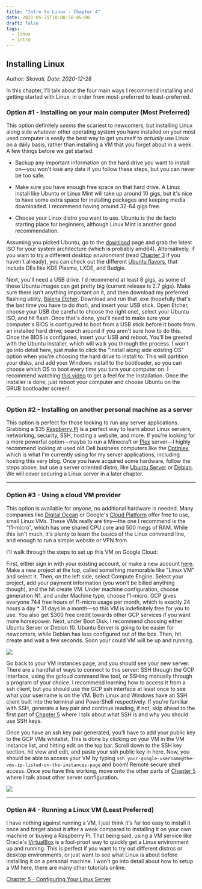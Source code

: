 ```yaml
---
title: "Intro to Linux - Chapter 4"
date: 2021-05-25T18:00:50-05:00
draft: false
tags:
  - linux
  - intro
---
```


## Installing Linux
*Author: Skovati, Date: 2020-12-28*

In this chapter, I'll talk about the four main ways I recommend installing and getting started with Linux, in order from most-preferred to least-preferred.

### Option #1 - Installing on your main computer (Most Preferred)

This option definitely *seems* the scariest to newcomers, but installing Linux along side whatever other operating system you have installed on your most used computer is easily the best way to get yourself to *actually* use Linux on a daily basis, rather than installing a VM that you forget about in a week. A few things before we get started:

- Backup any important information on the hard drive you want to install on―you won't lose any data if you follow these steps, but you can never be too safe.

- Make sure you have enough free space on that hard drive. A Linux install like Ubuntu or Linux Mint will take up around 10 gigs, but it's nice to have some extra space for installing packages and keeping media downloaded. I recommend having around 32-64 gigs free.

- Choose your Linux distro you want to use. Ubuntu is the de facto starting place for beginners, although Linux Mint is another good recommendation.

Assuming you picked Ubuntu, go to the [download](https://ubuntu.com/download/desktop) page and grab the latest ISO for your system architecture (which is probably amd64). Alternatively, if you want to try a different *desktop environment* (read [Chapter 3](/articles/linux/intro/ch3) if you haven't already), you can check out the different [Ubuntu flavors](https://ubuntu.com/download/flavours), that include DEs like KDE Plasma, LXDE, and Budgie.

Next, you'll need a USB drive. I'd recommend at least 8 gigs, as some of these Ubuntu images can get pretty big (current release is 2.7 gigs). Make sure there isn't anything important on it, and then download my preferred flashing utility, [Balena Etcher](https://www.balena.io/etcher/). Download and run that .exe (hopefully that's the last time you have to do *that*), and insert your USB stick. Open Etcher, choose your USB (be careful to choose the right one), select your Ubuntu ISO, and hit flash. Once that's done, you'll need to make sure your computer's BIOS is configured to boot from a USB stick before it boots from an installed hard drive; search around if you aren't sure how to do this. Once the BIOS is configured, insert your USB and reboot. You'll be greeted with the Ubuntu installer, which will walk you through the process. I won't go into detail here, just make to click the "install along side existing OS" option when you're choosing the hard drive to install to. This will partition your disks, and add your Windows install to the bootloader, so you can choose which OS to boot every time you turn your computer on. I recommend watching [this video](https://www.youtube.com/watch?v=G7ffzC4S0A4) to get a feel for the installation. Once the installer is done, just reboot your computer and choose Ubuntu on the GRUB bootloader screen!

---

### Option #2 - Installing on another personal machine as a server

This option is perfect for those looking to run any server applications. Grabbing a $35 [Raspberry Pi](https://www.raspberrypi.org/products/raspberry-pi-4-model-b/) is a perfect way to learn about Linux servers, networking, security, SSH, hosting a website, and more. If you're looking for a more powerful option—maybe to run a Minecraft or [Plex](https://www.plex.tv/) server—I highly recommend looking at used old Dell business computers like the [Optiplex](https://www.ebay.com/sch/i.html?_nkw=optiplex+7010&_sacat=0), which is what I'm currently using for my server applications, including hosting this very blog. Once you have acquired some hardware, follow the steps above, but use a server oriented distro, like [Ubuntu Server](https://ubuntu.com/download/server) or [Debian](https://www.debian.org/). We will cover securing a Linux server in a later chapter. 

---

### Option #3 - Using a cloud VM provider

This option is available for *anyone*, no additional hardware is needed. Many companies like [Digital Ocean](https://www.digitalocean.com/) or Google's [Cloud Platform](https://cloud.google.com/) offer free to use, small Linux VMs. These VMs really are tiny—the one I recommend is the "f1-micro", which has one shared CPU core and 500 megs of RAM. While this isn't much, it's plenty to learn the basics of the Linux command line, and enough to run a simple website or VPN from. 

I'll walk through the steps to set up this VM on Google Cloud:

First, either sign in with your existing account, or make a new account [here](https://console.cloud.google.com/). Make a new project at the top, called something memorable like "Linux VM" and select it. Then, on the left side, select Compute Engine. Select your project, add your payment information (you won't be billed anything though), and the hit create VM. Under machine configuration, choose generation N1, and under Machine type, choose f1-micro. GCP gives everyone 744 free hours of f1-micro usage per month, which is exactly 24 hours a day * 31 days in a month—so this VM is indefinitely free for you to use. You also get $300 free credit towards other GCP services if you want more horsepower. Next, under Boot Disk, I recommend choosing either Ubuntu Server or Debian 10. Ubuntu Server is going to be easier for newcomers, while Debian has less configured out of the box. Then, hit create and wait a few seconds. Soon your could VM will be up and running. 

![](/img/vm.webp)

Go back to your VM instances page, and you should see your new server. There are a handful of ways to connect to this server: SSH through the GCP interface, using the gcloud command line tool, or SSHing manually through a program of your choice. I recommend learning how to access it from a ssh client, but you should use the GCP ssh interface at least once to see what your username is on the VM. Both Linux and Windows have an SSH client built into the terminal and PowerShell respectively. If you're familiar with SSH, generate a key pair and continue reading, if not, skip ahead to the first part of [Chapter 5](/linux/intro/ch5) where I talk about what SSH is and why you should use SSH keys.

Once you have an ssh key pair generated, you'll have to add your public key to the GCP VMs whitelist. This is done by clicking on your VM in the VM instance list, and hitting edit on the top bar. Scroll down to the SSH key section, hit view and edit, and paste your ssh public key in here. Now, you should be able to access your VM by typing `ssh your-google-username@the-vms-ip-listed-on-the-instances-page` and boom! Remote secure shell access. Once you have this working, move onto the other parts of [Chapter 5](/linux/intro/ch5) where I talk about other server configuration.

![](/img/ssh.webp)

---

### Option #4 - Running a Linux VM (Least Preferred)

I have nothing against running a VM, I just think it's far too easy to install it once and forget about it after a week compared to installing it on your own machine or buying a Raspberry Pi. That being said, using a VM service like Oracle's [VirtualBox](https://www.virtualbox.org/) is a fool-proof way to quickly get a Linux environment up and running. This is perfect if you want to try out different distros or desktop environments, or just want to see what Linux is about before installing it on a personal machine. I won't go into detail about how to setup a VM here, there are many other tutorials online. 

[Chapter 5 - Configuring Your Linux Server](/articles/linux/intro/ch5)
